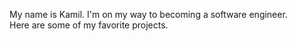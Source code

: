 <!---##### Hi there :v:--->

<!---...for the last 2 years I've been exploring various concepts of programming, constantly looking for new oportunities to learn. It brought me here to 42 Heilbronn where I currently study.<br />Here are some of my favorite projects.--->

<!---I'm Kamil, another 22 years old dude with love for coding.<br />Here are some of my 42 projects.--->

My name is Kamil. I'm on my way to becoming a software engineer.<br />Here are some of my favorite projects.

<!---Currently growing my skillset in Machine Learning and Data Science.--->
